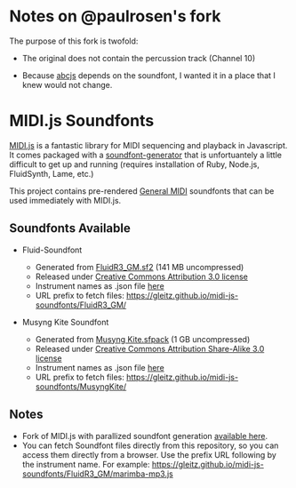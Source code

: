# Notes on @paulrosen's fork

The purpose of this fork is twofold:

* The original does not contain the percussion track (Channel 10)

* Because [abcjs](https://github.com/paulrosen/abcjs) depends on the soundfont, I wanted it in a place that I knew would not change. 
 
# MIDI.js Soundfonts

[MIDI.js](https://github.com/mudcube/MIDI.js) is a fantastic library for MIDI sequencing and playback in Javascript. It comes packaged with a [soundfont-generator](https://github.com/gleitz/MIDI.js/tree/master/soundfont-generator/) that is unfortuantely a little difficult to get up and running (requires installation of Ruby, Node.js, FluidSynth, Lame, etc.)

This project contains pre-rendered [General MIDI](https://en.wikipedia.org/wiki/General_MIDI) soundfonts that can be used immediately with MIDI.js.

Soundfonts Available
----

- Fluid-Soundfont
    - Generated from [FluidR3_GM.sf2](https://www.musescore.org/download/fluid-soundfont.tar.gz) (141 MB uncompressed)
    - Released under [Creative Commons Attribution 3.0 license](https://creativecommons.org/licenses/by/3.0/us/)
    - Instrument names as .json file [here](https://gleitz.github.io/midi-js-soundfonts/FluidR3_GM/names.json)
    - URL prefix to fetch files: https://gleitz.github.io/midi-js-soundfonts/FluidR3_GM/

- Musyng Kite Soundfont
    - Generated from [Musyng Kite.sfpack](https://www.synthfont.com/punbb/viewtopic.php?id=167) (1 GB uncompressed)
    - Released under [Creative Commons Attribution Share-Alike 3.0 license](https://creativecommons.org/licenses/by-sa/3.0/)
    - Instrument names as .json file [here](https://gleitz.github.io/midi-js-soundfonts/MusyngKite/names.json)
    - URL prefix to fetch files: https://gleitz.github.io/midi-js-soundfonts/MusyngKite/


Notes
-----

- Fork of MIDI.js with parallized soundfont generation [available here](https://github.com/gleitz/MIDI.js).
- You can fetch Soundfont files directly from this repository, so you can access them directly from a browser. Use the prefix URL following by the instrument name. For example: https://gleitz.github.io/midi-js-soundfonts/FluidR3_GM/marimba-mp3.js
